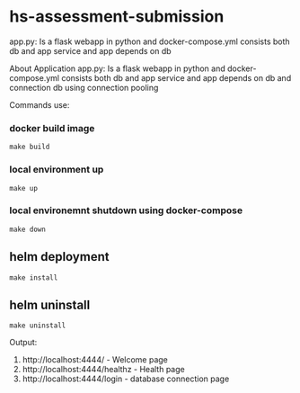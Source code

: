 # hs-assessment-submission

app.py: Is a flask webapp in python and docker-compose.yml consists both db and app service and app depends on db

About Application
app.py: Is a flask webapp in python and docker-compose.yml consists both db and app service and app depends on db and connection db using connection pooling

Commands use: 

### docker build image
```
make build
```

### local environment up 
```
make up
```

### local environemnt shutdown using docker-compose
```
make down
```

## helm deployment 
```
make install
```

## helm uninstall
```
make uninstall
```

Output:

1) http://localhost:4444/ - Welcome page
2) http://localhost:4444/healthz - Health page
3) http://localhost:4444/login - database connection page